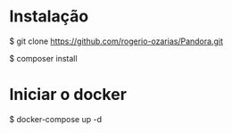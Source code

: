 # Instalação

$ git clone https://github.com/rogerio-ozarias/Pandora.git

$ composer install


# Iniciar o docker

$ docker-compose up -d